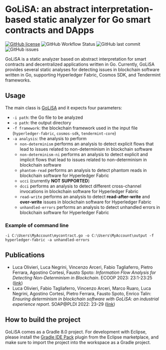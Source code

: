 # GoLiSA: an abstract interpretation-based static analyzer for Go smart contracts and DApps
[![GitHub license](https://img.shields.io/github/license/lisa-analyzer/go-lisa)](https://github.com/lisa-analyzer/go-lisa/blob/master/LICENSE)
![GitHub Workflow Status](https://img.shields.io/github/workflow/status/lisa-analyzer/go-lisa/Gradle%20Build%20(master%20branch))
![GitHub last commit](https://img.shields.io/github/last-commit/lisa-analyzer/go-lisa)
![GitHub issues](https://img.shields.io/github/issues-raw/lisa-analyzer/go-lisa)

GoLiSA is a static analyzer based on abstract interpretation for smart contracts and decentralized applications written in Go. Currently, GoLiSA provides several static analyses for detecting issues in blockchain software written in Go, supporting Hyperledger Fabric, Cosmos SDK, and Tendermint frameworks.

## Usage
The main class is [GoLiSA](go-lisa/src/main/java/it/unive/golisa/GoLiSA.java) and it expects four parameters:
- `-i path`: the Go file to be analyzed
- `-o path`: the output directory
- `-f framework`: the blockchain framework used in the input file (`hyperledger-fabric`, `cosmos-sdk`, `tendermint-core`)
- `-a analysis`: the analysis to perform 
	- `non-determinism`  performs an analysis to detect explicit flows that lead to issues related to non-determinism in blockchain software
	- `non-determinism-ni`  performs an analysis to detect explicit and implicit flows that lead to issues related to non-determinism in blockchain software
	- `phantom-read` performs an analysis to detect phantom reads in blockchain software for Hyperledger Fabric 
	- `ucci`  (currently **NOT SUPPORTED**)
	- `dcci` performs an analysis to detect different cross-channel invocations in blockchain software for Hyperledger Fabric
	- `read-write` performs an analysis to detect __read-after-write__ and __over-write__ issues in blockchain software for Hyperledger Fabric 
	- `unhandled-errors` performs an analysis to detect unhandled errors in blockchain software for Hyperledger Fabric 
	
### Example of command line

`-i C:\Users\MyAccount\mycontract.go -o C:\Users\MyAccount\output -f hyperledger-fabric -a unhandled-errors`

## Publications
- Luca Olivieri, Luca Negrini, Vincenzo Arceri, Fabio Tagliaferro, Pietro Ferrara, Agostino Cortesi, Fausto Spoto: <i>Information Flow Analysis for Detecting Non-Determinism in Blockchain</i>. ECOOP 2023: 23:1-23:25 ([link](https://drops.dagstuhl.de/opus/volltexte/2023/18216/))
- Luca Olivieri, Fabio Tagliaferro, Vincenzo Arceri, Marco Ruaro, Luca Negrini, Agostino Cortesi, Pietro Ferrara, Fausto Spoto, Enrico Talin:
<i>Ensuring determinism in blockchain software with GoLiSA: an industrial experience report</i>. SOAP@PLDI 2022: 23-29 ([link](https://dl.acm.org/doi/10.1145/3520313.3534658))

## How to build the project ##
GoLiSA comes as a Gradle 8.0 project. For development with Eclipse, please install the [Gradle IDE Pack](https://marketplace.eclipse.org/content/gradle-ide-pack) plugin from the Eclipse marketplace, and make sure to import the project into the workspace as a Gradle project.
